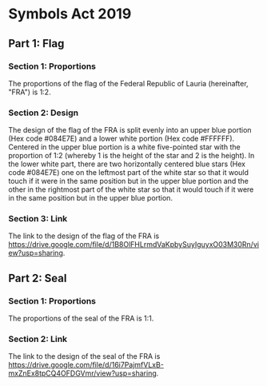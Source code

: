 # Symbols Act 2019

## Part 1: Flag
### Section 1: Proportions
The proportions of the flag of the Federal Republic of Lauria (hereinafter, "FRA") is 1:2.

### Section 2: Design
The design of the flag of the FRA is split evenly into an upper blue portion (Hex code #084E7E) and a lower white portion (Hex code #FFFFFF). Centered in the upper blue portion is a white five-pointed star with the proportion of 1:2 (whereby 1 is the height of the star and 2 is the height). In the lower white part, there are two horizontally centered blue stars (Hex code #084E7E) one on the leftmost part of the white star so that it would touch if it were in the same position but in the upper blue portion and the other in the rightmost part of the white star so that it would touch if it were in the same position but in the upper blue portion.

### Section 3: Link
The link to the design of the flag of the FRA is https://drive.google.com/file/d/1B8OlFHLrmdVaKpbySuyIguyxO03M30Rn/view?usp=sharing.

## Part 2: Seal
### Section 1: Proportions
The proportions of the seal of the FRA is 1:1.

### Section 2: Link
The link to the design of the seal of the FRA is https://drive.google.com/file/d/16i7PajmfVLxB-mxZnEx8tpCQ4OFDGVmr/view?usp=sharing.
